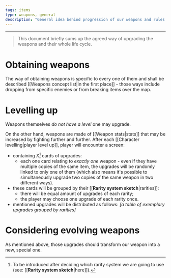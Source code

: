 ```yaml
---
tags: items
type: weapons, general
description: "General idea behind progression of our weapons and rules that apply to this issue."
---
```


___

>This document briefly sums up the agreed way of upgrading the weapons and their whole life cycle.


# Obtaining weapons

The way of obtaining weapons is specific to every one of them and shall be described [[Weapons concept list|in the first place]] - those ways include dropping from specific enemies or from breaking items over the map.


# Levelling up

Weapons themselves *do not have a level* one may upgrade. 

On the other hand, weapons are made of [[Weapon stats|stats]] that may be increased by fighting further and further. After each [[Character levelling|player level up]], player will encounter a screen:
- containing *X*[^1] cards of upgrades:
	- each one card relating to *exactly one* weapon - even if they have multiple copies of the same item, the upgrades will be randomly linked to only one of them (which also means it's possible to simultaneously upgrade two copies of the same weapon in two different ways).
- these cards will be grouped by their [[__Rarity system sketch__|rarities]]:
	- there will be equal amount of upgrades of each rarity;
	- the player may choose one upgrade of each rarity once.
- mentioned upgrades will be distributed as follows:
*\[a table of exemplary upgrades grouped by rarities]*

# Considering evolving weapons

As mentioned above, those upgrades should transform our weapon into a new, special one. 


[^1]: To be introduced after deciding which rarity system we are going to use (see: [[__Rarity system sketch__|here]]).
[^2]: Weapon types are to be introduced.